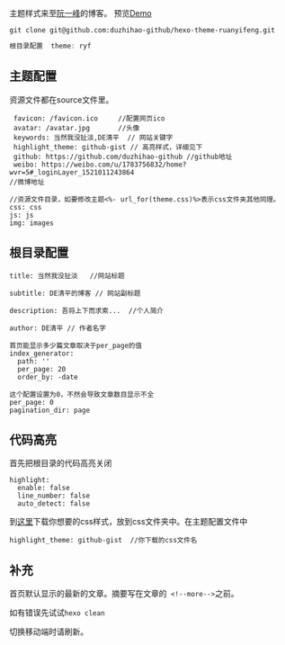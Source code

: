 主题样式来至[阮一峰](http://www.ruanyifeng.com/blog/)的博客。 预览[Demo](https://www.lhccc.top/)

```git 
git clone git@github.com:duzhihao-github/hexo-theme-ruanyifeng.git
```

```js
根目录配置  theme: ryf
```



## 主题配置

资源文件都在source文件里。

```
 favicon: /favicon.ico     //配置网页ico
 avatar: /avatar.jpg       //头像
 keywords: 当然我没扯淡,DE清平  // 网站关键字
 highlight_theme: github-gist // 高亮样式，详细见下
 github: https://github.com/duzhihao-github //github地址
 weibo: https://weibo.com/u/1783756832/home?wvr=5#_loginLayer_1521011243864
//微博地址

//资源文件目录，如要修改主题<%- url_for(theme.css)%>表示css文件夹其他同理。
css: css
js: js
img: images
```

## 根目录配置

```
title: 当然我没扯淡   //网站标题

subtitle: DE清平的博客 // 网站副标题

description: 吾将上下而求索...  //个人简介

author: DE清平 // 作者名字

```

```
首页能显示多少篇文章取决于per_page的值
index_generator:
  path: ''  
  per_page: 20
  order_by: -date
```

```
这个配置设置为0，不然会导致文章数目显示不全
per_page: 0
pagination_dir: page
```

## 代码高亮

首先把根目录的代码高亮关闭

```
highlight:
  enable: false
  line_number: false
  auto_detect: false
```

到[这里](https://highlightjs.org/)下载你想要的css样式，放到css文件夹中。在主题配置文件中

```
highlight_theme: github-gist  //你下载的css文件名
```

## 补充

首页默认显示的最新的文章。摘要写在文章的` <!--more-->`之前。

如有错误先试试`hexo clean`

切换移动端时请刷新。